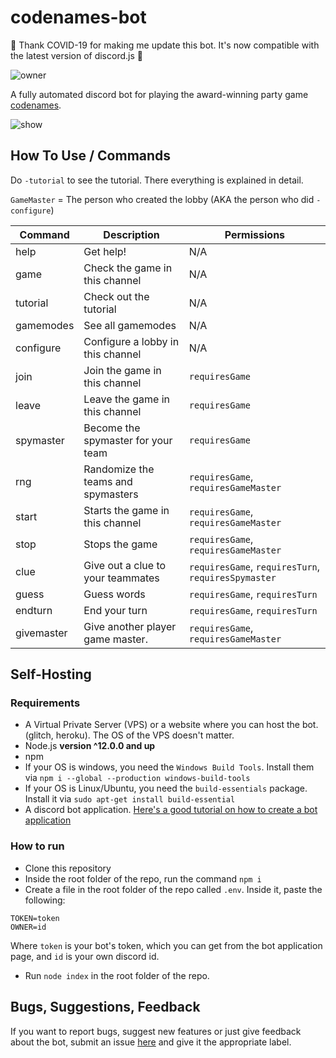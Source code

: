 # codenames-bot

👏 Thank COVID-19 for making me update this bot. It's now compatible with the latest version of discord.js 👏

 ![owner](https://discordbots.org/api/widget/owner/606487052992905247.svg)

A fully automated discord bot for playing the award-winning party game [codenames](https://en.wikipedia.org/wiki/Codenames_(board_game)).

![show](https://i.imgur.com/K9qx1nW.gif)

## How To Use / Commands

Do `-tutorial` to see the tutorial. There everything is explained in detail.

`GameMaster` = The person who created the lobby (AKA the person who did `-configure`)


| Command       | Description   | Permissions  |
| ------------- | ------------- |------------- |
| help          | Get help!     | N/A          |
| game          | Check the game in this channel  | N/A |
| tutorial          | Check out the tutorial     | N/A  |
| gamemodes       | See all gamemodes  | N/A |
| configure       | Configure a lobby in this channel   | N/A |
| join          | Join the game in this channel  | `requiresGame` |
| leave          | Leave the game in this channel | `requiresGame` |
| spymaster       | Become the spymaster for your team | `requiresGame` |
| rng         | Randomize the teams and spymasters  | `requiresGame`, `requiresGameMaster` |
| start          | Starts the game in this channel  | `requiresGame`, `requiresGameMaster` |
| stop         | Stops the game  | `requiresGame`, `requiresGameMaster` |
| clue         | Give out a clue to your teammates | `requiresGame`, `requiresTurn`, `requiresSpymaster` |
| guess          | Guess words  | `requiresGame`, `requiresTurn` |
| endturn      | End your turn | `requiresGame`, `requiresTurn` |
| givemaster      | Give another player game master.  | `requiresGame`, `requiresGameMaster` |

## Self-Hosting

### Requirements

- A Virtual Private Server (VPS) or a website where you can host the bot. (glitch, heroku). The OS of the VPS doesn't matter.
- Node.js **version ^12.0.0 and up**
- npm 
- If your OS is windows, you need the `Windows Build Tools`. Install them via `npm i --global --production windows-build-tools`
- If your OS is Linux/Ubuntu, you need the `build-essentials` package. Install it via `sudo apt-get install build-essential`
- A discord bot application. [Here's a good tutorial on how to create a bot application](https://discordjs.guide/preparations/setting-up-a-bot-application.html#creating-your-bot)

### How to run

- Clone this repository
- Inside the root folder of the repo, run the command `npm i`
- Create a file in the root folder of the repo called `.env`. Inside it, paste the following:    
```
TOKEN=token
OWNER=id
``` 
Where `token` is your bot's token, which you can get from the bot application page, and `id` is your own discord id.    
- Run `node index` in the root folder of the repo.

### 

## Bugs, Suggestions, Feedback

If you want to report bugs, suggest new features or just give feedback about the bot, submit an issue [here](https://github.com/GoogleFeud/codenames-bot/issues) and give it the appropriate label.

